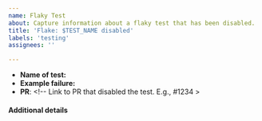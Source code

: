 ```yaml
---
name: Flaky Test
about: Capture information about a flaky test that has been disabled.
title: 'Flake: $TEST_NAME disabled'
labels: 'testing'
assignees: ''

---
```


- **Name of test:** <!-- Name of the test that was disabled -->
- **Example failure:** <!-- Buildkite link to an example faiure -->
- **PR**: <!-- Link to PR that disabled the test. E.g., #1234 >

#### Additional details

<!-- Notes and/or screenshot describing the problem -->
